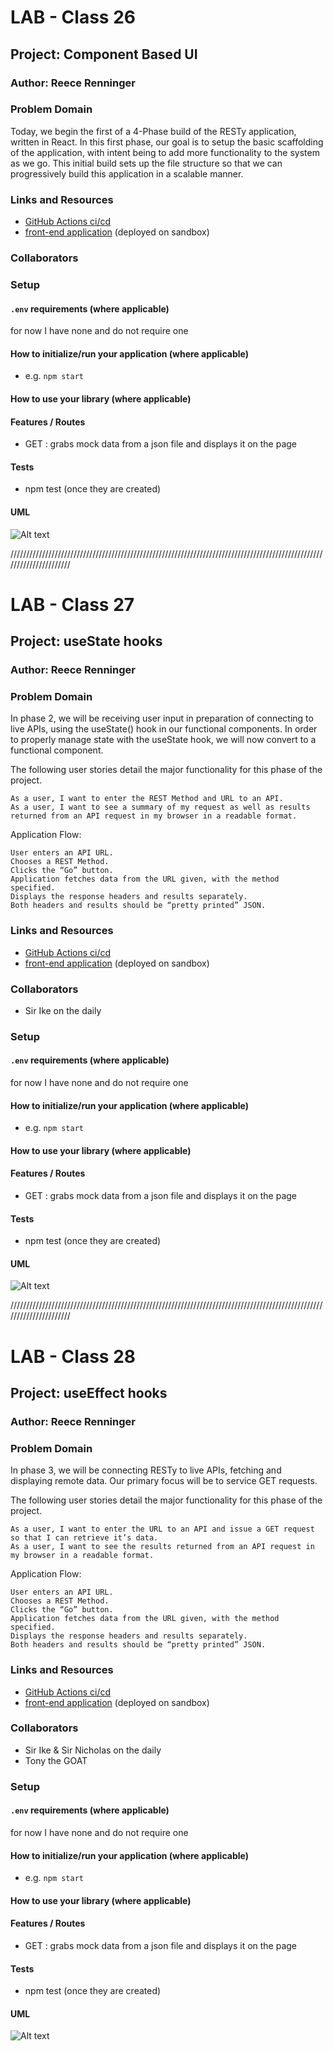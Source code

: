 # LAB - Class 26

## Project: Component Based UI

### Author: Reece Renninger

### Problem Domain  

Today, we begin the first of a 4-Phase build of the RESTy application, written in React. In this first phase, our goal is to setup the basic scaffolding of the application, with intent being to add more functionality to the system as we go. This initial build sets up the file structure so that we can progressively build this application in a scalable manner.

### Links and Resources

- [GitHub Actions ci/cd](https://github.com/ReeceRenninger/resty/actions/new)
- [front-end application](https://tjczmm-3000.csb.app/) (deployed on sandbox)

### Collaborators

### Setup

#### `.env` requirements (where applicable)

for now I have none and do not require one


#### How to initialize/run your application (where applicable)

- e.g. `npm start`

#### How to use your library (where applicable)

#### Features / Routes

- GET : grabs mock data from a json file and displays it on the page

#### Tests

- npm test (once they are created)

#### UML

![Alt text](assets/ComponentUI-Lab.png)

//////////////////////////////////////////////////////////////////////////////////////////////////////////////////////

# LAB - Class 27

## Project: useState hooks

### Author: Reece Renninger

### Problem Domain  

In phase 2, we will be receiving user input in preparation of connecting to live APIs, using the useState() hook in our functional components. In order to properly manage state with the useState hook, we will now convert <App /> to a functional component.

The following user stories detail the major functionality for this phase of the project.

    As a user, I want to enter the REST Method and URL to an API.
    As a user, I want to see a summary of my request as well as results returned from an API request in my browser in a readable format.

Application Flow:

    User enters an API URL.
    Chooses a REST Method.
    Clicks the “Go” button.
    Application fetches data from the URL given, with the method specified.
    Displays the response headers and results separately.
    Both headers and results should be “pretty printed” JSON.


### Links and Resources

- [GitHub Actions ci/cd](https://github.com/ReeceRenninger/resty/actions/new)
- [front-end application](https://codesandbox.io/p/github/ReeceRenninger/resty/state?layout=%257B%2522sidebarPanel%2522%253A%2522EXPLORER%2522%252C%2522rootPanelGroup%2522%253A%257B%2522direction%2522%253A%2522horizontal%2522%252C%2522type%2522%253A%2522PANEL_GROUP%2522%252C%2522id%2522%253A%2522ROOT_LAYOUT%2522%252C%2522panels%2522%253A%255B%257B%2522type%2522%253A%2522PANEL_GROUP%2522%252C%2522direction%2522%253A%2522horizontal%2522%252C%2522id%2522%253A%2522EDITOR%2522%252C%2522panels%2522%253A%255B%257B%2522type%2522%253A%2522PANEL%2522%252C%2522panelType%2522%253A%2522TABS%2522%252C%2522id%2522%253A%2522clj664zld00fu2a6falthz3y1%2522%257D%255D%252C%2522sizes%2522%253A%255B100%255D%257D%252C%257B%2522type%2522%253A%2522PANEL_GROUP%2522%252C%2522direction%2522%253A%2522horizontal%2522%252C%2522id%2522%253A%2522DEVTOOLS%2522%252C%2522panels%2522%253A%255B%257B%2522type%2522%253A%2522PANEL%2522%252C%2522panelType%2522%253A%2522TABS%2522%252C%2522id%2522%253A%2522clj664zld00fw2a6fc6gxhdof%2522%257D%255D%252C%2522sizes%2522%253A%255B100%255D%257D%255D%252C%2522sizes%2522%253A%255B50%252C50%255D%257D%252C%2522tabbedPanels%2522%253A%257B%2522clj664zld00fu2a6falthz3y1%2522%253A%257B%2522tabs%2522%253A%255B%257B%2522id%2522%253A%2522clj664zld00ft2a6fxdazyxo7%2522%252C%2522mode%2522%253A%2522permanent%2522%252C%2522type%2522%253A%2522FILE%2522%252C%2522filepath%2522%253A%2522%252FREADME.md%2522%257D%255D%252C%2522id%2522%253A%2522clj664zld00fu2a6falthz3y1%2522%252C%2522activeTabId%2522%253A%2522clj664zld00ft2a6fxdazyxo7%2522%257D%252C%2522clj664zld00fw2a6fc6gxhdof%2522%253A%257B%2522tabs%2522%253A%255B%257B%2522id%2522%253A%2522clj664zld00fv2a6fm4a06ytj%2522%252C%2522mode%2522%253A%2522permanent%2522%252C%2522type%2522%253A%2522TASK_PORT%2522%252C%2522taskId%2522%253A%2522start%2522%252C%2522port%2522%253A3000%252C%2522path%2522%253A%2522%252F%2522%257D%255D%252C%2522id%2522%253A%2522clj664zld00fw2a6fc6gxhdof%2522%252C%2522activeTabId%2522%253A%2522clj664zld00fv2a6fm4a06ytj%2522%257D%257D%252C%2522showDevtools%2522%253Atrue%252C%2522showSidebar%2522%253Atrue%252C%2522sidebarPanelSize%2522%253A15%257D) (deployed on sandbox)

### Collaborators

- Sir Ike on the daily

### Setup

#### `.env` requirements (where applicable)

for now I have none and do not require one


#### How to initialize/run your application (where applicable)

- e.g. `npm start`

#### How to use your library (where applicable)

#### Features / Routes

- GET : grabs mock data from a json file and displays it on the page

#### Tests

- npm test (once they are created)

#### UML

![Alt text](assets/day27LabUML.png)


//////////////////////////////////////////////////////////////////////////////////////////////////////////////////////

# LAB - Class 28

## Project: useEffect hooks

### Author: Reece Renninger

### Problem Domain  

In phase 3, we will be connecting RESTy to live APIs, fetching and displaying remote data. Our primary focus will be to service GET requests.

The following user stories detail the major functionality for this phase of the project.

    As a user, I want to enter the URL to an API and issue a GET request so that I can retrieve it’s data.
    As a user, I want to see the results returned from an API request in my browser in a readable format.

Application Flow:

    User enters an API URL.
    Chooses a REST Method.
    Clicks the “Go” button.
    Application fetches data from the URL given, with the method specified.
    Displays the response headers and results separately.
    Both headers and results should be “pretty printed” JSON.



### Links and Resources

- [GitHub Actions ci/cd](https://github.com/ReeceRenninger/resty/actions/new)
- [front-end application](https://codesandbox.io/p/github/ReeceRenninger/resty/effect-hook?layout=%257B%2522sidebarPanel%2522%253A%2522EXPLORER%2522%252C%2522rootPanelGroup%2522%253A%257B%2522direction%2522%253A%2522horizontal%2522%252C%2522type%2522%253A%2522PANEL_GROUP%2522%252C%2522id%2522%253A%2522ROOT_LAYOUT%2522%252C%2522panels%2522%253A%255B%257B%2522type%2522%253A%2522PANEL_GROUP%2522%252C%2522direction%2522%253A%2522horizontal%2522%252C%2522id%2522%253A%2522EDITOR%2522%252C%2522panels%2522%253A%255B%257B%2522type%2522%253A%2522PANEL%2522%252C%2522panelType%2522%253A%2522TABS%2522%252C%2522id%2522%253A%2522clj7qrcem008q2a6f7ona4l8y%2522%257D%255D%252C%2522sizes%2522%253A%255B100%255D%257D%252C%257B%2522type%2522%253A%2522PANEL_GROUP%2522%252C%2522direction%2522%253A%2522horizontal%2522%252C%2522id%2522%253A%2522DEVTOOLS%2522%252C%2522panels%2522%253A%255B%257B%2522type%2522%253A%2522PANEL%2522%252C%2522panelType%2522%253A%2522TABS%2522%252C%2522id%2522%253A%2522clj7qrcem008s2a6fllzuqpus%2522%257D%255D%252C%2522sizes%2522%253A%255B100%255D%257D%255D%252C%2522sizes%2522%253A%255B50%252C50%255D%257D%252C%2522tabbedPanels%2522%253A%257B%2522clj7qrcem008q2a6f7ona4l8y%2522%253A%257B%2522tabs%2522%253A%255B%257B%2522id%2522%253A%2522clj7qrcel008p2a6fwi043o2r%2522%252C%2522mode%2522%253A%2522permanent%2522%252C%2522type%2522%253A%2522FILE%2522%252C%2522filepath%2522%253A%2522%252FREADME.md%2522%257D%255D%252C%2522id%2522%253A%2522clj7qrcem008q2a6f7ona4l8y%2522%252C%2522activeTabId%2522%253A%2522clj7qrcel008p2a6fwi043o2r%2522%257D%252C%2522clj7qrcem008s2a6fllzuqpus%2522%253A%257B%2522id%2522%253A%2522clj7qrcem008s2a6fllzuqpus%2522%252C%2522activeTabId%2522%253A%2522clj7qro5c00f22a6fsv3f8g2w%2522%252C%2522tabs%2522%253A%255B%257B%2522type%2522%253A%2522TASK_LOG%2522%252C%2522taskId%2522%253A%2522start%2522%252C%2522id%2522%253A%2522clj7qro5c00f22a6fsv3f8g2w%2522%252C%2522mode%2522%253A%2522permanent%2522%257D%252C%257B%2522type%2522%253A%2522TASK_PORT%2522%252C%2522taskId%2522%253A%2522start%2522%252C%2522port%2522%253A3000%252C%2522id%2522%253A%2522clj7qrscs00n12a6f5dyx9sws%2522%252C%2522mode%2522%253A%2522permanent%2522%252C%2522path%2522%253A%2522%252F%2522%257D%255D%257D%257D%252C%2522showDevtools%2522%253Atrue%252C%2522showSidebar%2522%253Atrue%252C%2522sidebarPanelSize%2522%253A15%257D) (deployed on sandbox)

### Collaborators

- Sir Ike & Sir Nicholas on the daily
- Tony the GOAT


### Setup

#### `.env` requirements (where applicable)

for now I have none and do not require one


#### How to initialize/run your application (where applicable)

- e.g. `npm start`

#### How to use your library (where applicable)

#### Features / Routes

- GET : grabs mock data from a json file and displays it on the page

#### Tests

- npm test (once they are created)

#### UML

![Alt text](assets/day28LabUML.png)